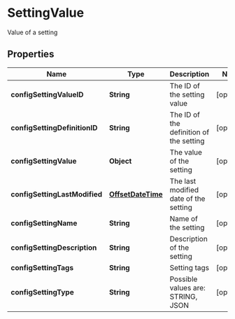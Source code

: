 

# SettingValue

Value of a setting
## Properties

Name | Type | Description | Notes
------------ | ------------- | ------------- | -------------
**configSettingValueID** | **String** | The ID of the setting value |  [optional]
**configSettingDefinitionID** | **String** | The ID of the definition of the setting |  [optional]
**configSettingValue** | **Object** | The value of the setting |  [optional]
**configSettingLastModified** | [**OffsetDateTime**](OffsetDateTime.md) | The last modified date of the setting |  [optional]
**configSettingName** | **String** | Name of the setting |  [optional]
**configSettingDescription** | **String** | Description of the setting |  [optional]
**configSettingTags** | **String** | Setting tags |  [optional]
**configSettingType** | **String** | Possible values are: STRING, JSON |  [optional]



